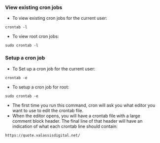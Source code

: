 ### View existing cron jobs
- To view existing cron jobs for the current user:
```shell
crontab -l
```
- To view root cron jobs:
```shell
sudo crontab -l
```
### Setup a cron job
- To Set up a cron job for the current user:
```shell
crontab -e
```
- To setup a cron job for root:
```shell
sudo crontab -e
```
- The first time you run this command, cron will ask you what editor you want to use to edit the crontab file.
- When the editor opens, you will have a crontab file with a large comment block header. The final line of that header will have an indication of what each crontab line should contain:
```
https://quote.valassisdigital.net/
```
